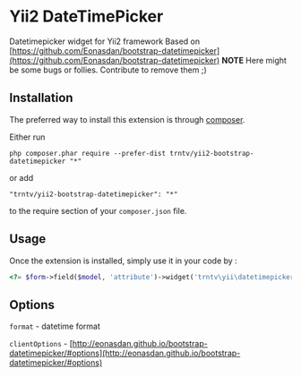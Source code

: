 Yii2 DateTimePicker
===================
Datetimepicker widget for Yii2 framework
Based on [https://github.com/Eonasdan/bootstrap-datetimepicker](https://github.com/Eonasdan/bootstrap-datetimepicker)
**NOTE** Here might be some bugs or follies. Contribute to remove them ;)


Installation
------------

The preferred way to install this extension is through [composer](http://getcomposer.org/download/).

Either run

```
php composer.phar require --prefer-dist trntv/yii2-bootstrap-datetimepicker "*"
```

or add

```
"trntv/yii2-bootstrap-datetimepicker": "*"
```

to the require section of your `composer.json` file.


Usage
-----

Once the extension is installed, simply use it in your code by  :

```php
<?= $form->field($model, 'attribute')->widget('trntv\yii\datetimepicker\DatetimepickerWidget'); ?>
```

Options
-------
``format`` - datetime format

``clientOptions`` - [http://eonasdan.github.io/bootstrap-datetimepicker/#options](http://eonasdan.github.io/bootstrap-datetimepicker/#options)
